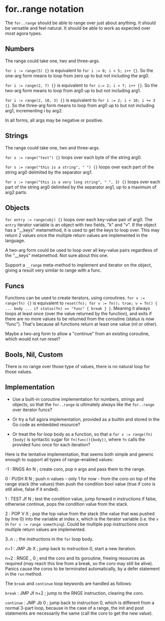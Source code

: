# for..range notation

The `for..range` should be able to range over just about anything. It should be versatile and feel natural. It should be able to work as expected over most agora types.

## Numbers

The range could take one, two and three-args.

`for i := range(5) {}` is equivalent to `for i := 0; i < 5; i++ {}`. So the one-arg form means to loop from zero up to but not including the arg0.

`for i := range(2, 7) {}` is equivalent to `for i:= 2; i < 7; i++ {}`. So the two-arg form means to loop from arg0 up to but not including arg1.

`for i := range(2, 10, 3) {}` is equivalent to `for i := 2; i < 10; i += 3 {}`. So the three-arg form means to loop from arg0 up to but not including arg1, incrementing i by arg2.

In all forms, all args may be negative or positive.

## Strings

The range could take one, two and three-args.

`for s := range("test") {}` loops over each byte of the string arg0.

`for s := range("this is a string", " ") {}` loops over each part of the string arg0 delimited by the separator arg1.

`for s := range("this is a very long string", " ", 3) {}` loops over each part of the string arg0 delimited by the separator arg1, up to a maximum of arg2 parts.

## Objects

`for entry := range(obj) {}` loops over each key-value pair of arg0. The `entry` iterator variable is an object with two fields, "k" and "v". If the object has a "__keys" metamethod, it is used to get the keys to loop over. This may return 2 values once the multiple return values are implemented in the language.

A two-arg form could be used to loop over all key-value pairs regardless of the "__keys" metamethod. Not sure about this one.

Support a `__range` meta-method to implement and iterator on the object, giving a result very similar to range with a func.

## Funcs

Functions can be used to create iterators, using coroutines. `for v := range(fn) {}` is equivalent to `reset(fn); for v := fn(); true; v = fn() { ... body ... if status(fn) == "func" { break } }`. Meaning it always loops at least once (over the value returned by the function), and exits if there are no more values to be returned from the coroutine (status is now "func"). That's because all functions return at least one value (nil or other).

Maybe a two-arg form to allow a "continue" from an existing coroutine, which would not run reset?

## Bools, Nil, Custom

There is no range over those type of values, there is no natural loop for those values.

## Implementation

* Use a built-in coroutine implementation for numbers, strings and objects, so that the `for..range` is ultimately always like the `for..range` over iterator funcs?

* Or try a full agora implementation, provided as a builtin and stored in the Go code as embedded resource?

* Or treat the for loop body as a function, so that a `for v := range(fn) {body}` is syntactic sugar for `fn(func(){body})`, where `fn` calls the provided func once for each iteration?

Here is the tentative implementation, that seems both simple and generic enough to support all types of range-enabled values:

-1 		: RNGS An N 		; create coro, pop n args and pass them to the range.

 0 		: PUSH R  N 		; push n values - only 1 for now - from the coro on top of the range stack (the values) then push the condition bool value (true if coro is still alive, false if it ended).

 1 		: TEST Jf N 		; test the condition value, jump forward n instructions if false, otherwise continue, pops the condition value from the stack.

 2 		: POP  V  X 		; pop the top value from the stack (the value that was pushed by line 0) into the variable at index x, which is the iterator variable (i.e. the `v` in `for v := range something`). Could be multiple pop instructions once multiple return values are implemented.

 3..n : <loop body> 	; the instructions in the `for` loop body.

 n+1 	: JMP Jb X 			; jump back to instruction 0, start a new iteration.

 n+2 	: RNGE _ 0 			; end the coro and its goroutine, freeing resources as required (may reach this line from a break, so the coro may still be alive). Panics cause the coros to be terminated automatically, by a defer statement in the `run` method.

The `break` and `continue` loop keywords are handled as follows:

`break` : JMP Jf n+2 	; jump to the RNGE instruction, clearing the coro.

`continue` : JMP Jb 0 ; jump back to instruction 0, which is different from a normal 3-part loop, because in the case of a range, the init and post statements are necessarily the same (call the coro to get the new value).
